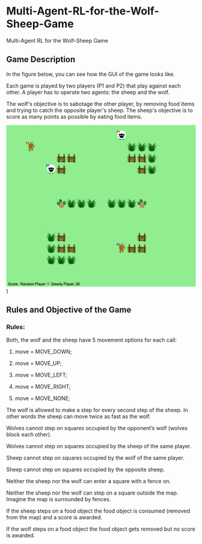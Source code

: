 # Multi-Agent-RL-for-the-Wolf-Sheep-Game
Multi-Agent RL for the Wolf-Sheep Game

## Game Description
In the figure below, you can see how the GUI of the game looks like.

Each game is played by two players (P1 and P2) that play against each other. A player has to operate two agents: the sheep and the wolf.

The wolf's objective is to sabotage the other player, by removing food items and trying to catch the opposite player's sheep. The sheep's objective is to score as many points as possible by eating food items.

![](https://github.com/lineojcd/Multi-Agent-RL-for-the-Wolf-Sheep-Game/blob/main/src/sheepgame.png))

## Rules and Objective of the Game

### Rules:
Both, the wolf and the sheep have 5 movement options for each call:
1. move = MOVE_DOWN;

2. move = MOVE_UP;

3. move = MOVE_LEFT;

4. move = MOVE_RIGHT;

5. move = MOVE_NONE;

The wolf is allowed to make a step for every second step of the sheep. In other words the sheep can move twice as fast as the wolf.

Wolves cannot step on squares occupied by the opponent’s wolf (wolves block each other).

Wolves cannot step on squares occupied by the sheep of the same player.

Sheep cannot step on squares occupied by the wolf of the same player.

Sheep cannot step on squares occupied by the opposite sheep.

Neither the sheep nor the wolf can enter a square with a fence on.

Neither the sheep nor the wolf can step on a square outside the map. Imagine the map is surrounded by fences.

If the sheep steps on a food object the food object is consumed (removed from the map) and a score is awarded.

If the wolf steps on a food object the food object gets removed but no score is awarded.
